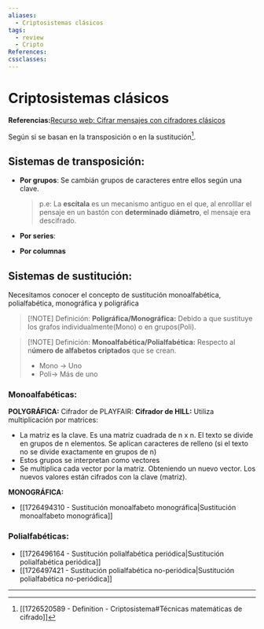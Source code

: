 ```yaml
---
aliases:
  - Criptosistemas clásicos
tags:
  - review
  - Cripto
References: 
cssclasses:
---
```

# Criptosistemas clásicos
**Referencias:**[Recurso web: Cifrar mensajes con cifradores clásicos](https://www.cryptool.org/en/cto/)

Según si se basan en la transposición o en la sustitución[^1].
## Sistemas de transposición:
+ **Por grupos**: 
	Se cambián grupos de caracteres entre ellos según una clave. 
	> p.e: La **escítala** es un mecanismo antiguo en el que, al enrolllar el pensaje en un bastón con **determinado diámetro**, el mensaje era descifrado. 
+ **Por series**:
	
+ **Por columnas**
## Sistemas de sustitución:
Necesitamos conocer el concepto de sustitución monoalfabética, polialfabética, monográfica y poligráfica

> [!NOTE] Definición:
> **Poligráfica/Monográfica:** Debido a que sustituye los grafos individualmente(Mono) o en grupos(Poli).

> [!NOTE] Definición:
> **Monoalfabética/Polialfabética:** Respecto al n**úmero de alfabetos criptados** que se crean. 
> + Mono → Uno
> + Poli→ Más de uno

### Monoalfabéticas:

**POLYGRÁFICA:**
 Cifrador de PLAYFAIR:
 **Cifrador de HILL:**
Utiliza multiplicación por matrices: 
+ La matriz es la clave. Es una matriz cuadrada de n x n. El texto se divide en grupos de n elementos. Se aplican caracteres de relleno (si el texto no se divide exactamente en grupos de n)
+ Estos grupos se interpretan como vectores
+ Se multiplica cada vector por la matriz. Obteniendo un nuevo vector. Los nuevos valores están cifrados con la clave (matriz).

**MONOGRÁFICA:**
+ [[1726494310 - Sustitución monoalfabeto monográfica|Sustitución monoalfabeto monográfica]]

### Polialfabéticas:
+ [[1726496164 - Sustitución polialfabética periódica|Sustitución polialfabética periódica]]
+ [[1726497421 - Sustitución polialfabética no-periódica|Sustitución polialfabética no-periódica]]
***
[^1]: [[1726520589 - Definition - Criptosistema#Técnicas matemáticas de cifrado]]
